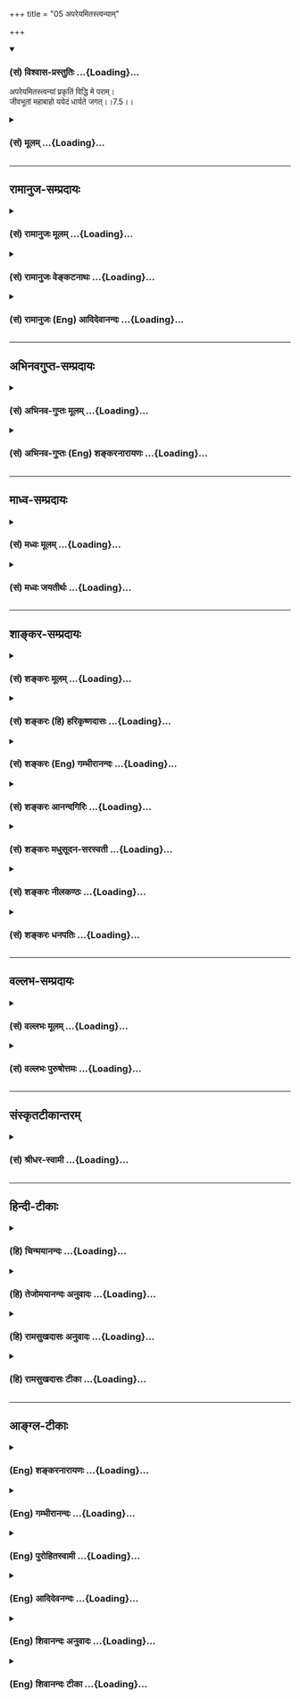 +++
title = "05 अपरेयमितस्त्वन्याम्"

+++
<div class="js_include" newlevelforh1="3" title="(सं) विश्वास-प्रस्तुतिः" unfilled url="/purANam/mahAbhAratam/06-bhIShma-parva/02-bhagavad-gItA-parva/saMskRtam/vishvAsa-prastutiH/07_jnAna-vijnAna-yogaH/05_apareyamitastvany.md">
<details open><summary><h3>(सं) विश्वास-प्रस्तुतिः ...{Loading}...</h3></summary>

अपरेयमितस्त्वन्यां प्रकृतिं विद्धि मे पराम्।  
जीवभूतां महाबाहो ययेदं धार्यते जगत्।।7.5।।
</details>
</div>
<div class="js_include collapsed" newlevelforh1="3" title="(सं) मूलम्" unfilled url="/purANam/mahAbhAratam/06-bhIShma-parva/02-bhagavad-gItA-parva/saMskRtam/mUlam/07_jnAna-vijnAna-yogaH/05_apareyamitastvany.md">
<details><summary><h3>(सं) मूलम् ...{Loading}...</h3></summary>

अपरेयमितस्त्वन्यां प्रकृतिं विद्धि मे पराम्।  
जीवभूतां महाबाहो ययेदं धार्यते जगत्।।7.5।।
</details>
</div>


_________________
## रामानुज-सम्प्रदायः
<div class="js_include collapsed" newlevelforh1="3" title="(सं) रामानुजः मूलम्" unfilled url="/purANam/mahAbhAratam/06-bhIShma-parva/02-bhagavad-gItA-parva/saMskRtam/rAmAnujaH/mUlam/07_jnAna-vijnAna-yogaH/05_apareyamitastvany.md">
<details><summary><h3>(सं) रामानुजः मूलम् ...{Loading}...</h3></summary>

।।7.5।।**इयं** मम **अपरा** प्रकृतिः **इतः तु अन्याम्** इतः अचेतनायाः
चेतनभोग्यभूतायाः प्रकृतेः विसजातीयाकारां **जीवभूतां परं** तस्याः
भोक्तृत्वेन प्रधानभूतां चेतनरूपां मदीयां **प्रकृतिं विद्धि यया इदम्**
अचेतनं कृत्स्नं **जगद् धार्यते।**

</details>
</div>
<div class="js_include collapsed" newlevelforh1="3" title="(सं) रामानुजः वेङ्कटनाथः" unfilled url="/purANam/mahAbhAratam/06-bhIShma-parva/02-bhagavad-gItA-parva/saMskRtam/rAmAnujaH/venkaTanAthaH/07_jnAna-vijnAna-yogaH/05_apareyamitastvany.md">
<details><summary><h3>(सं) रामानुजः वेङ्कटनाथः ...{Loading}...</h3></summary>

  
  
।।7.5।। एवमचिद्विलक्षणत्वं प्रतिपादितम् अतथाभूताज्जीवादपि विलक्षणत्वं
प्रतिपाद्यतेअपरेयम् इति श्लोकेन। अपरा अनुत्कृष्टा अप्रधानभूतेत्यर्थः।
तुशब्दोऽत्यन्तवैलक्षण्यपरः। इतः पराम् इत्येतावतैव स्वरूपभेदे
सुवचेऽप्यन्यशब्दो वैजात्यद़ृढीकरणार्थ इत्यभिप्रायेणअचेतनाया
इत्यादिकमुक्तम्। भोक्ता भोग्यम् श्वे.उ.1।12 इत्यादिश्रुत्यनुसारेण
भोक्तृत्वभोग्यत्वाभ्यां परत्वापरत्वे दर्शिते। इदं जगत् इति
प्रमाणसिद्धनिर्देशासङ्कोचात् कृत्स्नमित्युक्तम्। तत्रइदम् इति
पराक्त्वनिर्देशेन सूचितमचेतनत्वम्। इदं च धारणं जागरादिषु सङ्कल्पत इति
प्रत्यक्षादिसिद्धम् अन्यदाऽपि स्वरूपतो धारणमिति।  
  

</details>
</div>
<div class="js_include collapsed" newlevelforh1="3" title="(सं) रामानुजः (Eng) आदिदेवानन्दः" unfilled url="/purANam/mahAbhAratam/06-bhIShma-parva/02-bhagavad-gItA-parva/saMskRtam/rAmAnujaH/english/AdidevAnandaH/07_jnAna-vijnAna-yogaH/05_apareyamitastvany.md">
<details><summary><h3>(सं) रामानुजः (Eng) आदिदेवानन्दः ...{Loading}...</h3></summary>

7.5 This is My lower Prakrti. But know My higher Prakrti which is
different from this, i.e., whose nature is different from this inanimate
Prakrti constituting the objects of enjoyment to animate beings. It is
'higher', i.e., is more pre-eminent compared to the lower Prakrti which
is constituted only of inanimate substances. This higher Nature of Mine
is the individual self. Know this as My higher Prakrti through which the
whole inanimate universe is sustained.

</details>
</div>


_________________
## अभिनवगुप्त-सम्प्रदायः
<div class="js_include collapsed" newlevelforh1="3" title="(सं) अभिनव-गुप्तः मूलम्" unfilled url="/purANam/mahAbhAratam/06-bhIShma-parva/02-bhagavad-gItA-parva/saMskRtam/abhinava-guptaH/mUlam/07_jnAna-vijnAna-yogaH/05_apareyamitastvany.md">
<details><summary><h3>(सं) अभिनव-गुप्तः मूलम् ...{Loading}...</h3></summary>

।।7.4 7.5।। भूमिरिति। अपरेति। इयमिति प्रत्यक्षेण या संसारावस्थायां।
सर्वजनपरिदृश्यमाना सा चैकैव सती प्रकाराष्टकेन भिद्यते इति
एकप्रकृत्यारब्धत्वादेकमेव विश्वमिति प्रकृतिवादेऽपि अद्वैतं प्रदर्शितम्।
सैव जीवत्वं पुरुषत्वं प्राप्ता परा ममैव नान्यस्य च। सा +++(S omits सा)+++
उभयरूपा वेद्यवेदकात्मकप्रपञ्चोपरचनविचित्रा तत एव
स्वात्मविमलमुकुरतलकलितसकलभावभूमिः स्वस्वभावात्मिका सततमव्यभिचारिणी
प्रकृतिः। इदं जगत् भूम्यादि।

</details>
</div>
<div class="js_include collapsed" newlevelforh1="3" title="(सं) अभिनव-गुप्तः (Eng) शङ्करनारायणः" unfilled url="/purANam/mahAbhAratam/06-bhIShma-parva/02-bhagavad-gItA-parva/saMskRtam/abhinava-guptaH/english/shankaranArAyaNaH/07_jnAna-vijnAna-yogaH/05_apareyamitastvany.md">
<details><summary><h3>(सं) अभिनव-गुप्तः (Eng) शङ्करनारायणः ...{Loading}...</h3></summary>

7.4-5 Bhumih etc. Apard etc. \[The demonstrative\] 'this' denotes what
is being perceived \[as objects\] through sense-organs by all men at the
stage of mundane life. This is only one and at the same time is divided
eigth-fold. Therefore the universe is one and unitary, because it is
made of one single material cause. By this statement, monism is
demonstrated even while following the Prakrti theory. The selfsame
Prakrti has become the living one i.e., the personal Soul. Hence it is
superior \[to what has become eight-fold\]. It also belongs to Me alone
and not to anybody else. This Prakrti is \[thus\] two-fold and varied in
the form of the universe consisting of the knowables and the knower.
That is why this Prakrti (the basic material nature), being the
substratum of all beings reflected on the surface of the clean mirror,
viz., the Self , is nothing but Self's own nature and \[hence\] never
leaves Him. This world : the Earth etc. \[mentioned in the 4th verse\].

</details>
</div>


_________________
## माध्व-सम्प्रदायः
<div class="js_include collapsed" newlevelforh1="3" title="(सं) मध्वः मूलम्" unfilled url="/purANam/mahAbhAratam/06-bhIShma-parva/02-bhagavad-gItA-parva/saMskRtam/madhvaH/mUlam/07_jnAna-vijnAna-yogaH/05_apareyamitastvany.md">
<details><summary><h3>(सं) मध्वः मूलम् ...{Loading}...</h3></summary>

।।7.5।। अपराऽनुत्तमा। वक्ष्यमाणामपेक्ष्य जीवभूता श्रीः जीवानां
प्राणधारिणी चिद्रूपभूता सर्वदा सती एतन्महइदं महद्भूतम् बृ.उ.2।4।12 इति
श्रुतेः। जगाद चप्रकृती द्वे तु देवस्य जडा चैवाजडा तथा। अव्यक्ताख्या जडा
सा च सृष्ट्या भिन्नाष्टधा पुनः। महान्बुद्धिर्मनश्चैव पञ्चभूतानि चेति ह।
अवरा सा जडा श्रीश्च परेयं धार्यते तथा। चिद्रूपा सा त्वनन्ता च अनादिनिधना
परा। यत्समं तु प्रियं किञ्चिन्नास्ति विष्णोर्महात्मनः। नारायणस्य महिषी
माता सा ब्रह्मणोऽपि हि। ताभ्यामिदं जगत्सर्वं हरिः सुज्ञति भूतराड्। इति
नारदीये।

</details>
</div>
<div class="js_include collapsed" newlevelforh1="3" title="(सं) मध्वः जयतीर्थः" unfilled url="/purANam/mahAbhAratam/06-bhIShma-parva/02-bhagavad-gItA-parva/saMskRtam/madhvaH/jayatIrthaH/07_jnAna-vijnAna-yogaH/05_apareyamitastvany.md">
<details><summary><h3>(सं) मध्वः जयतीर्थः ...{Loading}...</h3></summary>

।।7.5।। अपरशब्दस्यानेकार्थत्वात् विवक्षितमर्थमाह **अपरे**ति।
अनुत्तमत्वस्य सापेक्षत्वात् किमपेक्षयेत्यत आह **वक्ष्यमाणामि**ति।
सन्निधानादिति भावः। जीवलक्षणां जीवत्वं प्राप्तमिति व्याख्याननिरासार्थमाह
**जीवभूते**ति। कथं सा जीवभूता इत्यत आह **जीवानामि**ति।
प्राणधारिणीत्येवोक्ते स्वप्राणधारिणीतिप्रतीतिः स्यात् तन्निरासार्थमुक्तं
**जीवानामि**ति। सर्वजीवदेहेषु स्थित्वा तदीयान्प्राणांस्तत्र
धारयतीत्यर्थः। स्वप्राणधारिणी कुतो न स्यात् इत्यत आह **चिद्रूपे**ति।
ज्ञानात्मकविग्रहवती। यद्वाजीव प्राणधारणे इत्यतो जीवशब्दस्य
यौगिकार्थमुक्त्वा गौणीं वृत्तिमाश्रित्यार्थान्तरमनेनोक्तम्। भूतशब्दस्य
सर्वदासत्त्ववाचित्वे प्रयोगं दर्शयति **एतदि**ति। प्रकृतिमपेक्ष्य श्रियः
परत्वोपपादनार्थमेतत्भूमिः इत्यादेरभिमतमर्थं पुराणवाक्येन स्थापयति
**जगाद** **चे**ति। देवस्यैव। सृज्यत इति सृष्टिः कार्यं
कार्यरूपेणेत्यर्थः। अनेन भूम्यादिशब्दैः पञ्चतन्मात्राण्येवोच्यन्ते न
स्थूलानि भूतानि। मन इति तत्कारणमहङ्कारः बुद्धिरिति महत्तत्त्वम् अहङ्कार
इत्यविद्यासंयुक्तमव्यक्तंभिन्ना प्रकृतिरष्टधा इति वचनादिति व्याख्यानं
निरस्तम्। कार्यरूपेणाष्टधा भिन्नेति व्याख्यानसम्भवेन
प्रसिद्धार्थपरित्यागायोगान्महत्यहङ्कारस्यान्तर्भाव इत्येवेति सम्बन्धः।
जडेत्यवरत्वोपपादनम्। श्रीः परा इत्यस्योपपादनमियं धार्यते तयेत्यादि।
अनन्ता देशतः गुणतश्च। परा मुख्या। अनादिनिधना नत्वव्यक्तवद्विक्रियावती।

</details>
</div>


_________________
## शाङ्कर-सम्प्रदायः
<div class="js_include collapsed" newlevelforh1="3" title="(सं) शङ्करः मूलम्" unfilled url="/purANam/mahAbhAratam/06-bhIShma-parva/02-bhagavad-gItA-parva/saMskRtam/shankaraH/mUlam/07_jnAna-vijnAna-yogaH/05_apareyamitastvany.md">
<details><summary><h3>(सं) शङ्करः मूलम् ...{Loading}...</h3></summary>

।।7.5।। **अपरा** न परा निकृष्टा अशुद्धा अनर्थकरी संसारबन्धनात्मिका
**इयम्। इतः** अस्याः यथोक्तायाः **तु अन्यां** विशुद्धां **प्रकृतिं** मम
आत्मभूतां **विद्धि** **मे परां** प्रकृष्टां **जीवभूतां**
क्षेत्रज्ञलक्षणां प्राणधारणनिमित्तभूतां हे **महाबाहो यया** प्रकृत्या
**इदं धार्यते जगत्** अन्तः प्रविष्टया।।

</details>
</div>
<div class="js_include collapsed" newlevelforh1="3" title="(सं) शङ्करः (हि) हरिकृष्णदासः" unfilled url="/purANam/mahAbhAratam/06-bhIShma-parva/02-bhagavad-gItA-parva/saMskRtam/shankaraH/hindI/harikRShNadAsaH/07_jnAna-vijnAna-yogaH/05_apareyamitastvany.md">
<details><summary><h3>(सं) शङ्करः (हि) हरिकृष्णदासः ...{Loading}...</h3></summary>

।।7.5।। यह ( उपर्युक्त ) मेरी अपरा प्रकृति है अर्थात् परा नहीं किंतु
निकृष्ट है अशुद्ध है और अनर्थ करनेवाली है एवं संसारबन्धनरूपा है। और हे
महाबाहो इस उपर्युक्त प्रकृतिमें दूसरी जीवरूपा अर्थात् प्राणधारणकी
निमित्त बनी हुई जो क्षेत्रज्ञरूपा प्रकृति है अन्तरमें प्रवृष्ट हुई जिस
प्रकृतिद्वारा यह समस्त जगत् धारण किया जाता है उसको तू मेरी परा प्रकृति
जान अर्थात् उसे मेरी आत्मरूपा उत्तम और शुद्ध प्रकृति जान।

</details>
</div>
<div class="js_include collapsed" newlevelforh1="3" title="(सं) शङ्करः (Eng) गम्भीरानन्दः" unfilled url="/purANam/mahAbhAratam/06-bhIShma-parva/02-bhagavad-gItA-parva/saMskRtam/shankaraH/english/gambhIrAnandaH/07_jnAna-vijnAna-yogaH/05_apareyamitastvany.md">
<details><summary><h3>(सं) शङ्करः (Eng) गम्भीरानन्दः ...{Loading}...</h3></summary>

7.5 O mighty-armed one, iyam, this; is apara, the inferior (Prakrti)-not
the higher, (but)-the impure, the source of evil and having the nature
of worldly bondage. Viddhi, know; anyam, the other, pure; prakrtim,
Prakrti; me, of Mine, which is essentially Myself; which, tu, however;is
param, higher, more exalted; itah, than this (Prakrti) already spoken
of; Jiva-bhutam, which has taken the form of the individual souls, which
is characterized as 'the Knower of the body (field)', and which is the
cause of sustenance of life; and yaya, by which Prakriti; idam, this;
jagat, world; dharyate, is upheld, by permeating it.

</details>
</div>
<div class="js_include collapsed" newlevelforh1="3" title="(सं) शङ्करः आनन्दगिरिः" unfilled url="/purANam/mahAbhAratam/06-bhIShma-parva/02-bhagavad-gItA-parva/saMskRtam/shankaraH/AnandagiriH/07_jnAna-vijnAna-yogaH/05_apareyamitastvany.md">
<details><summary><h3>(सं) शङ्करः आनन्दगिरिः ...{Loading}...</h3></summary>

।।7.5।। अचेतनवर्गमेकीकर्तुं प्रकृतेरष्टधा परिणाममभिधाय
विकारावच्छिन्नकार्यकल्पं चेतनवर्गमेकीकर्तुं पुरुषस्य
चैतन्यस्याविद्याशक्त्यवच्छिन्नस्यापि प्रकृतित्वमुक्तां प्रकृतिमनूद्य
दर्शयति **अपरेति।** निकृष्टत्वं स्पष्टयति **अनर्थकरीति।** अनर्थकरत्वमेव
स्फोरयति **संसारेति।** कथंचिदप्यनन्यत्वव्यावृत्त्यर्थस्तुशब्दः।
अन्यामत्यन्तविलक्षणामिति यावत्। अन्यत्वमेव स्पष्टयति **विशुद्धामिति।**
प्रकृतिशब्दस्यान्यप्रयुक्तस्यार्थान्तरमाह **ममेति।** प्रकृष्टत्वमेव
भोक्तृत्वेन स्पष्टयति **जीवभूतामिति।** प्रकृत्यन्तरादस्याः
प्रकृतेरवान्तरविशेषमाह **ययेति।** नहि जीवरहितं जगद्धारयितुं
शक्यमित्याशयेनाह **अन्तरिति।**

</details>
</div>
<div class="js_include collapsed" newlevelforh1="3" title="(सं) शङ्करः मधुसूदन-सरस्वती" unfilled url="/purANam/mahAbhAratam/06-bhIShma-parva/02-bhagavad-gItA-parva/saMskRtam/shankaraH/madhusUdana-sarasvatI/07_jnAna-vijnAna-yogaH/05_apareyamitastvany.md">
<details><summary><h3>(सं) शङ्करः मधुसूदन-सरस्वती ...{Loading}...</h3></summary>

।।7.5।। एवं क्षेत्रलक्षणायाः प्रकृतेरपरत्वं वदन्क्षेत्रज्ञलक्षणां परां
प्रकृतिमाह या प्रागष्टधोक्ता प्रकृतिः सर्वाचेतनवर्गरूपा सेयमपरा निकृष्टा
जडत्वात्परार्थत्वात्संसारबन्धरूपत्वाच्च। इतस्त्वचेतनवर्गरूपायाः
क्षेत्रलक्षणायाः प्रकृतेरन्यां विलक्षणां
तुशब्दाद्यथाकथंचिदप्यभेदायोग्यां जीवभूतां चेतनात्मिकां क्षेत्रलक्षणां मे
ममात्मभूतां विशुद्धां परां प्रकृष्टां प्रकृतिं। हे महाबाहो यया
क्षेत्रज्ञलक्षणया जीवभूतयाऽन्तरनुप्रविष्टया प्रकृत्येदं जगदचेतनजातं
भाव्यते स्वतो विशीर्य उत्तभ्यतेअनेन जीवेनात्मनानुप्रविश्य नामरूपे
व्याकरवाणि इति श्रुतेः। नहि जीवरहितं धारयितुं शक्यमित्यभिप्रायः।

</details>
</div>
<div class="js_include collapsed" newlevelforh1="3" title="(सं) शङ्करः नीलकण्ठः" unfilled url="/purANam/mahAbhAratam/06-bhIShma-parva/02-bhagavad-gItA-parva/saMskRtam/shankaraH/nIlakaNThaH/07_jnAna-vijnAna-yogaH/05_apareyamitastvany.md">
<details><summary><h3>(सं) शङ्करः नीलकण्ठः ...{Loading}...</h3></summary>

।।7.5।। एवं क्षेत्रात्मिकां प्रकृतिमुक्त्वा क्षेत्रज्ञात्मिकां तामाह
**अपरेयमिति।** इयं प्रागुक्ता सा अपरा अश्रेष्ठा जडत्वात्। इतस्तु
विलक्षणामन्यां परां चेतनत्वेन मदनन्यत्वादुत्कृष्टां मे मत्संबन्धिनीं
प्रकृतिं जीवभूतां प्राणधारणनिमित्तभूतां क्षेत्रज्ञाख्यां विद्धि जानीहि।
हे महाबाहो यया प्रकृत्या अन्तःप्रविष्टया इदं जगत्स्थावरजंगमशरीरात्मकं
धार्यते।

</details>
</div>
<div class="js_include collapsed" newlevelforh1="3" title="(सं) शङ्करः धनपतिः" unfilled url="/purANam/mahAbhAratam/06-bhIShma-parva/02-bhagavad-gItA-parva/saMskRtam/shankaraH/dhanapatiH/07_jnAna-vijnAna-yogaH/05_apareyamitastvany.md">
<details><summary><h3>(सं) शङ्करः धनपतिः ...{Loading}...</h3></summary>

।।7.5।। अचेतनवर्गस्य स्वस्मिन्कल्पितत्वं वक्तुं प्रकृतेरष्टधा
परिणाममभिधाय विकारावच्छिन्नस्य कार्यकल्पस्य तथात्वं वक्तुं
चैतन्यस्याविद्यावच्छिन्नस्य प्रकृतित्वमुक्तां प्रकृतिमनूद्य दर्शयति
अपरेति। अपरा निकृष्टाऽशुद्धत्वात् अनर्थकत्वात् संसारस्वरुपत्वात्
बन्धनात्मकत्वात् इयमष्टप्रकारा इतोऽस्या अन्याम्।
कथमप्यनन्यत्वव्यावृत्त्यर्थस्तुशब्दः। विशुद्धत्वात् प्रकृतिं
परामुत्कृष्टां जीवभूतां क्षेत्रलक्षणां प्राणधारणनिमित्तभूतां ममात्मभूतां
विद्धि जानिहि। नहि जीवरहितं जगद्धारयितुं शक्यमित्याशयेन
प्रकृत्यन्तरादस्याः प्रकृतेरवान्तविशेषमाह। यया जगदन्तप्रविष्टयाअनेन
जीवेनात्मनाऽनुप्रविश्य नामरुपे व्याकरवाणि इति श्रुतेर्धार्यते स्वतो
विशीर्यज्जगदचेतनवर्गो विष्टभ्यते यथा महाबाहुना त्वया स्वतो विनश्यत्
राज्यं क्षेत्रधर्मं च धारयितुं शक्यते तथेति भूतानां यथा मृन्मयो घटो
भृत्प्रकृतिक इति कार्यलिङ्गकमनुमानं प्रमाणयन् तद्द्वारा स्वस्य
तत्पदार्थस्याभिन्ननिमित्तोपादानकारणत्वं द्रर्शयति एतदिति। एते परापरे
क्षेत्रक्षेत्रज्ञलक्षणे प्रकृती योनी कारणभूते येषां सर्वेषां भूतानां
कारणभूते तस्मात्स्वप्रकृतिद्वयद्वाराहं सर्वज्ञ ईश्वरो वेदान्तप्रतिपाद्यः
कृत्स्त्रस्य समग्रस्य जगतः प्रभवः उत्पत्तिः प्रलयो विनाशः।
उत्पत्तिविनाशकारणमित्यर्थः। तथाच भगवतो व्यासस्य सूत्राणिजन्माद्यस्य
यतःप्रकृतिश्च प्रतिज्ञादृष्टान्तानुरोधात्अभिध्योपदेशाच्च
साक्षाच्चोभयाम्रानात्आत्मकृतेः परिणामात्योनिश्च हि गीयते इति पूर्वाधिकरण
ब्रह्म जिज्ञास्यमित्युक्तं किलक्षणं पुनस्तद्ब्रह्येत्यत आह
भगवान्सूत्रकारः। जन्मोत्पत्तिरादिर्यस्य तदिदं जन्मास्थितिभङ्गं जन्मादि
अस्य प्रत्यक्षादिसंनिधापितस्य वित्रित्रस्य जगतो यतो जन्मादि
यस्मात्सर्वज्ञात्सर्वशक्तेः कारणद्भवति तद्ब्रह्म। तथाच श्रुतिःयतो वा
इमानि भूतानि जायन्ते। येन जातानि जीवन्ति। यत्प्रयन्तित्यभिसंविशन्ति।
तद्ब्रह्म तद्विजिज्ञासस्व इति। तथाच जगज्जन्मादिकारणत्वं ब्रह्मणो
लक्षणमुक्तम्। तच्च घटादीनां मृदातिवत्प्रकृतित्वे कुलालादिवन्निमित्वे
समानमित्यतो भवति विमर्शः किमात्मकं पुनर्ब्रह्मणः कारणत्वं स्यादिति। तत्र
निमित्तकारणत्वमेव केवलं स्यादिति प्रतिभाति। कस्मात्
ईक्षापूर्वककर्तृत्वश्रवणात्स ईक्षांचक्रेस प्राणमसृजत् इत्यादिश्रुतिभ्यः।
ईक्षापूर्वकं च कर्तृत्वं निमित्तकारणेष्वेव समानमित्यतो भवति विमर्शः
किमात्मकं पुनर्ब्रह्मणः कारणत्वं स्यादिति। तत्र निमित्तकारणत्वमेव केवलं
स्यादिति प्रतिभाति। कस्मात् ईक्षापूर्वककर्तृत्वश्रवणात्स ईक्षांचक्रेस
प्राणमसृजत् इत्यादि श्रुतिभ्यः। ईक्षापूर्वकं च कर्तृत्वं
निमित्तकारणेष्वेव कुलालादिषु दृष्टम्। अनेककारकपूर्विका च
क्रियाफलसिद्धिर्लोके दृष्टा। सच न्याय आदिकर्तर्यापि युक्तः संक्रामयितुं
ईश्वरत्वप्रसिद्धेश्च। ईश्वराणां हि राजवैवस्तवतादीनां निमित्तकारणत्वमेव
केवलं प्रतीयते तद्वत्परमेश्वरस्यापि निमित्तकारणत्वमेव प्रतिपत्तुं
युक्तम्। कार्य चेदं जगत्सावयममचेतनमशुद्धं च दृश्यते तस्य कारणेनापि
तत्सदृशेनैव भाव्यम्। कार्यकारणयोर्मृद्धटादिरुपयोः सादृशयदर्शनात्। ब्रह्म
चनिष्करं निष्क्रियं शान्तं निरवद्यं निरञ्जनम् इत्यादिश्रुतिभ्यो
नैवंविधमवगभ्यते पारिशेष्यात्ततोऽन्यदुपादानकारणमशुद्य्धादिगुणकं
स्मृतिप्रसिद्धमभ्युपेयम्। ब्रह्मकारणत्वश्रुतेर्निमित्तमात्रे
पर्यवसानादित्येवंप्राप्ते आह। प्रकृतिश्चोपादानकारणं ब्रह्माभ्युपेयं
निमित्तकारणं च। न केवलं निमित्तकारणमेव तत्र हेतुमाह
प्रतिज्ञादृष्टान्तानुपरोधात्। एवं प्रतिज्ञादृष्टान्तौ श्रौतौ
नोपरुध्येते। प्रतिज्ञा तावत्उततमादेशमप्राक्षो येनाश्रुतं श्रुतं भवत्यमतं
मतमविज्ञातं विज्ञातम् इत्येकविज्ञानेन सर्वविज्ञानं प्रतिज्ञातम्।
तत्रोपादानकारणे विज्ञाते सर्वं विज्ञातं भवति।
कार्यस्योपादातकारणाव्यतिरेकात्। तक्षादिनिमित्तकारणात्प्रासादादेः
कार्यस्य लोकेऽव्यतिरेकानुपलब्धेर्नास्ति निमित्तकारणाव्यतिरेकः। कार्यस्य
दृष्टान्तोऽपियता सौम्यैकेन मृत्पिण्डेन सर्वं मृन्मयं विज्ञातं
स्याद्वाचारम्भणं विकारो नामधेयं मृतिकेत्येव सत्त्यम् इत्युपादानकारणगोचर
एव आम्रायते। एवं यथासंभवं प्रतिवेदान्तं प्रतिज्ञादृष्टान्तौ
प्रकृतित्वप्रसाधनौ प्रत्येतव्यौयतो वा इमानि भूतानि जायन्ते इत्यत्र यत
इतीयमपि पञ्चमी प्रकृतिलक्षणे एवापादाने द्रष्टव्या। जनिकर्तुः प्रकृतिः इति
विशेषस्मरणात्। निमित्तत्वं तु अधिष्ठात्रन्तराभावादधिगन्तव्यम्।
प्रागुत्पत्तेरेकमेवाद्वितीयमित्यवधारणात्।
अधिष्ठात्रन्तराभावादधिन्तव्यम्।
प्रागुत्पत्तेरेकमेवाद्वितीयमित्यवधारणात्। अधिष्टात्रन्तरत्वे एकविज्ञानेन
सर्वविज्ञानस्यासंभवेन प्रतिज्ञादृष्टान्तोपरोधस्यात्रापि प्रसङ्गाच्च
तस्याधिष्ठात्रन्तराभावाद्ब्रह्मणः कर्तुत्वं
उपादानान्तराभावात्प्रकृतित्वम्। ब्रह्मणः कर्तृत्वप्रकृतित्वे
हेत्वन्तरमाह अभिध्येति। सोऽकामयत बहु स्यां प्रजायेतेतितदैक्षत बहुस्यां
प्रजायेयेति चाभिध्यापूर्विकायाः स्वातन्त्रयप्रवत्तेः कर्तेति गम्यते। बहु
स्यामिति प्रत्यगात्मविषयत्वात्। बहुभवनाभिध्यानस्य प्रकृतिरिति ब्रह्मणः
प्रकृतित्वे हेत्वन्तरमाह साक्षादिति। सर्वाणि ह वा इमानि भूतानि आकाशदेव
समुत्पद्यन्ते आकाशे प्रत्यस्तं यान्ति इति श्रुत्या साक्षाद्ब्रह्मैव
कारणमुपादायोभयोः प्रभवप्रलययोराम्रानात्। यद्धि यस्मादुत्पद्यते यस्मिंश्च
प्रलीयते तत्तस्योपादानं प्रसिद्धम्। यथा घटरुचकादेः मृत्सुवर्णादि। तत्रैव
हेत्वन्तरमाह आत्मकृतेरिति। तदात्मानं स्वयमकुरुत इत्यामनः आत्मानमिति
कर्मत्वस्य स्वयमकुरुतेति कर्तृत्वस्य च दर्शनात्। ननु पूर्वसिद्धस्य सतः
कर्तृत्वेन व्यवस्थितस्य क्रियमाणत्वं कथमिति चेतत्राह परिणामादिति।
घटादिरुपेण मृदातिवत्पूर्वसिद्धिस्यापि सत आत्मनो विशेषेणात्मना
परिणआमात्स्वमिति विशेषणाच्च निमित्तान्तरानपेक्षत्वं च प्रतीयते
परिणामादिति पृथक्सूत्रं वा। इतश्च ब्रह्म प्रकृतिःसच्च
त्यच्चाभवन्निरुक्तं चानिरुक्तं च इत्यादिना ब्रह्मणएव विकारात्मना
परिणामाभ्रानात्। तत्र हेत्वन्तरमाह योनिरिति। कर्तारमीशं पुरुषं
ब्रह्मयोनिम् इतियद्भूतयोनिं परिपश्यन्ति धीराः इति च वेदान्तरेषु हि
यस्माद्योनिश्च ब्रह्म गीयते योनिशब्दश्च प्रकृतिवचनो लोके समधिगतःपृथिवी
योनिरोषधिनस्पतीनाम् इति। यत्पुरुक्तं ईक्षापूर्वकं कर्तृत्वं
निमित्तकारणेष्वेव कुलालादिषु लोके दृष्टं नोपादानेषु इत्यादि
तत्प्रत्युत्यते। न लोकवदिह भवितव्यम्। नह्ययमनुमान गम्योऽर्थः शब्दगम्यता
चास्यार्थस्यातो यथाशब्दमिह भवितव्यं शब्देश्चेक्षितुरीश्वरस्य प्रकृतित्वं
प्रतिपादयतीत्यवोचाम। तथायेन्शचरकारणत्ववादिश्रुत्यनुसारिणीनांअहं
कृत्स्त्रस्य जगतः प्रभवः प्रलयसतथायत्तत्सुक्षममविज्ञेयंस ह्यन्तरात्मा
भूतानां क्षेत्रज्ञश्चेति कथ्यते। तस्मादव्यक्तमुत्पन्नं त्रिगुणं
द्विजसत्तम्। अव्यक्तं पुरुषे ब्रह्मन्निर्गुणे संप्रलीयते।। अतश्च
संक्षेपमिदं श्रृणुध्वं नारायणः सर्वमिदं पुराणः। स सर्गकाले च करोति सर्वं
सैहारकाले च तदत्ति भूयः।। तस्मात्काद्याः प्रवन्ति सर्वे स मूलं शाश्वतिकः
स नित्यः इत्याद्यनेकासामीश्वरस्याभिन्ननिमित्तोपादानकारणतायाः
प्रतिपादकानां स्मृतीनामेवार्थ उपादेयो नत्वचेतनं प्रधानं स्वतन्त्रं जगतः
कारणम्। अण्वादयो जगत उपादानकारणमीश्वरस्तु निमित्तकारणमिति प्रतिपादकानां
साङ्ख्यादिस्मृतीनां गीतादिस्मृतीनां वेदानुरोधिनीनामुपादेयत्वावश्यकत्वेन
तद्विरोधिनीनामेव हेयत्वौचित्यात्। ननु जगत उपादानं ब्रह्म नोपपद्यते
चेतनाादनन्दघनाच्छुद्धाद्ब्रह्मणोऽचोतनस्य सुखदुःखमोहात्मक्सय
प्रीतिपरितापविषादादिहेतोः
स्वर्गनरकाद्युच्चावचरुपस्याशुद्धस्यात्यन्तविलक्षणत्वाद्विलक्षणानां
चोपादानोपादेयभावो लोके नैव दृश्यते। नहि घटादिकार्यं सुवर्णोपादानकं भवति
न वा मुकुटादिकार्यं मृदुपादानकं तस्माज्जगत्सदृशमचेतनं प्रधानादिकमेव
जगदुपादानमप्युपेयम्। तदैक्षत बहु स्याम् इत्यादिचेतनकारणवादास्तु
युक्तिविरोधादचेतनप्रधानपरतया उपचारदीश्वरस्य निमित्त्वमात्रपरतया वा नेया
अचेतनेतपि चेतनवदुपचारदर्शनात्। यथामृदब्रवीदापोऽब्रुवन् इतितत्तेज ऐक्षत
ता आपः ऐक्षन्त ते हेमे प्राणा अहंश्रेयसे विवदमाना ब्रह्म जग्मुः इतिते ह
वाचमूचुस्त्वन्न उद्गाय इत्यादिषु श्रुतिषु लोकेऽपि प्रत्यासन्नपतनतां
कूलस्यालक्ष्य कूलं पिपतिषतीत्यचेतनेपि चेतनवदुपचारो दृष्ट इति चेदुच्यते।
किं यत्किंचिद्वैलक्षण्याज्जगदीश्वरोपादानकं नोपपद्यते उत बहुवैलक्षण्यात्।
नाद्यः। चैतनायतनाच्छरीरात्तदनायतनाद्रोमयाच्चतद्विधस्य केशादेः वृश्चिक्य
चोत्पत्तिदर्शनात्। न द्वितीयः। उदाहृतप्रकृतिविकारयो रुपादिभेदेन
बहुवैलक्षण्यस्योपलभ्यमानत्वात्। किंच ययोः प्रकृतिविकारभावस्तयोः सादृश्यं
किमात्यन्तिकं उत यत्कंचिदाद्ये प्रकृतिविकारभाव एव प्रलीयते। द्वितीयेतु
शरीरादीनां पार्थिकत्वादिस्वभावस्य केशादिष्वनुवृत्तिरिव ब्रह्मणोऽपि
सत्तालक्षणस्य स्वभावस्याकाशादावनुवृप्रलीयते। द्वितीयतु शरीरादीनां
पार्थिवत्वादिस्वभावस्य केशादिष्वनुवृत्तिरिव ब्रह्मणोऽपि सत्तालक्षणस्य
स्वभावस्याकाशादावनुवृत्तिर्दृश्यत इति नानुपपत्तिः। किं
चेश्वरकारणत्वनिषेधकं वैलक्षण्यं किमशेषस्येश्वरस्वभावस्याननुवर्तनं उत
यस्य कस्यचित् उत चैतन्यस्य आद्यपक्षद्वये उक्तमेव हेतुद्वयमनुसंधेयम्। न
तृतीयः। समस्तस्य वस्तुजातस्येश्वरप्रकृतिकत्वादिनंप्रति
यच्चैतन्येनानन्वितं नामीश्वर प्रकृतिकं दृष्टमिति वक्तुमशक्यत्वेन
दृष्टान्ताभावात्। ननु यदि चेतनं शुद्धं शब्दादिहीनं ब्रह्म
तद्विपरीतस्याचेतनस्याशुस्थूलत्वसावयवत्वपरिच्छिन्नत्वादिधर्मकस्य
शब्दादिमतश्च कार्यस्य कारणमिष्टते तर्हि प्रागुत्पत्तेः
कार्यासत्त्वप्रसङ्गस्य सत्कायवादिनस्तवानिष्टस्यापत्तिः। किंच प्रलये
ईश्वरेणाविभागमापद्यमानं कार्यं स्वीयेन धर्मेण कारणमिति दूषयेदिति
ब्रह्मणोऽप्यशुद्य्धादिमत्त्वप्रसङ्गः। अपिचास्मिन्नीश्वरकारणवादेऽपरमप्यसमंजसम्।
सर्वस्य विभागस्याविभागगतस्य पुनरुद्भवे
नियमकारणाभावाद्भोक्तृभोग्यादिविभागेनोत्पत्तिर्न प्राप्तोतीति। किंच
सर्वेषां भोक्तॄणां ब्रह्मणैक्यप्राप्तानां कर्मादिनिमित्तप्रलयेऽपि
पुनरुत्पत्तिस्वीकारे मुक्तानामपि पुनरुत्पत्तिप्रसङ्गः। यदीदं जगत्प्रलये
विभक्तमेव तिष्ठतीतिचेत्प्रलयस्यैवासंभवापत्तिरिति चेदुच्यते। यथेदानीं
कार्यं कारणात्मना सत्तथा प्रागुत्पत्तेरपीति गम्यते। यत्तूक्तं प्रलय
ईश्वरेणाविभागमापन्नमित्यादि तन्न। न दूषयतीत्यत्र दृष्टान्तस्य
सत्त्वात्तद्यथा घटादयो मृदादिप्रकृतिका विकारा
विभागावस्थायामु़च्चावचमध्यमप्रमेदाः सन्तः पुनः कारणाविभागमापन्ना न कारणं
स्वधर्मेण दूषयन्ति कारणे कार्यस्य स्वधर्मेण स्थित्यभ्युपगमप्रसङ्गाच्च।
किंच कार्यस्य कारणानन्यत्वं न प्रलये एवापितु त्रिष्वपि कालेषुआत्मैवेदं
सर्वब्रह्मैवेदं सर्वं पुरस्तात्सर्वं खल्विदं ब्रह्म
इत्येवमादिश्रुतिष्वविशेषेण कार्यस्य कारणानन्यत्वश्रवणात्। कार्यस्य
कारणानन्यत्वेऽपि यथा स्वयं प्रसारितया मायया मायावी त्रिष्वपि कालेषु न
संस्पृश्यते तस्या अवस्तुत्वात् तथा परमात्मापि संसारमायया न संस्पृश्यत
इति कल्पितस्य गुणेन दोषेण वाधिष्टानस्यान्यथात्वायोगात्। यदपि सर्वस्य
विभागस्येत्यादि तदपि न। यथा सुषुप्तिसमाध्यादावपि
स्वाभाविक्यामविभागप्राप्तौ सत्यां मिथ्याज्ञानपोदितत्वात्। यदपि सर्वस्य
पूर्ववद्विभागो भवत्येवमिहापि भविष्यतीत्यदोषात्। एतेन मुक्तानां
पुनरुत्पत्तिप्रसङ्गः प्रत्युक्तः सम्यग्ज्ञानेन
मिथ्याज्ञानस्यापोदितत्वात्। किंच शब्दादिहीनात्प्रधानादेः शब्दादिमतो जगतो
वैलक्षण्यान्न जगत्प्रधादिप्रकृतिकमिति विलक्षणत्वान्नेदं जगत्
ब्रह्मप्रकृतिकमित्याद्युक्तदोषाणां प्रधानादिकारणवादेऽपि
तुल्यत्वादस्मिन्पक्षे न शङ्कितव्याः। तस्मादीश्वरकारणवाद एव यक्तियुक्तः
श्रुतिस्मृतीकमित्याद्युक्तदोषाणां प्रधानादिकारणवादेऽपि
तुल्यत्वादस्मिन्पक्षे न शङ्कितव्याः। तस्मादीश्वरकारणवाद एव युक्तयुक्तः
श्रुतिस्मृतीहासपुराणतात्पर्यसिद्धः सर्वैर्मुमुक्षुभिरभ्युपेयः। एतेन
चेतनकर्तृकमपीक्षणं प्रधानादावौपचारिकंमृदब्रवीत् इत्यादिवदिति
प्रत्युक्तम्। मुख्यसंभवे औपचारिकाश्रयणानौचित्यात्। सेयं तैवतैक्षत
हन्ताहमिमास्तिस्त्रो देवता अनेन जीवेनात्मनानुप्रविश्य नामरुपे व्याकरवाणि
इति ईक्षितुर्जीवात्मभावेन प्रवेशश्रवणाच्च। मृतब्रवीदित्येवंजातीयकया
श्रुत्यापि मृदाद्यभिमानिन्यो वागाद्यभिमानिन्यश्च चेतना देवता
वदनसंवदनादिषु चेतनोचितव्यवहारेषु व्यपदिश्यन्ते। कूलं पिपतिषतीत्यत्रापि
कूलस्य पतनेच्छाचेतनरुपाधिष्ठानापेक्षाप्रकृतित्वं चेश्वरस्यप्रकृतिश्च
प्रतिज्ञादृष्टान्तानुपरोधात् इति सूत्रे साधितमेवेति स्पष्टं चेदमाकरे।

</details>
</div>


_________________
## वल्लभ-सम्प्रदायः
<div class="js_include collapsed" newlevelforh1="3" title="(सं) वल्लभः मूलम्" unfilled url="/purANam/mahAbhAratam/06-bhIShma-parva/02-bhagavad-gItA-parva/saMskRtam/vallabhaH/mUlam/07_jnAna-vijnAna-yogaH/05_apareyamitastvany.md">
<details><summary><h3>(सं) वल्लभः मूलम् ...{Loading}...</h3></summary>

।।7.5।। अपरेति इतस्त्वन्यामजडां चित्स्वरूपां परां भोक्तृत्वेन प्रधानभूतां
पुरुषत्वेन निर्दिष्टामत्र जीवभूतां मे प्रकृतिं चिदंशभूतां विद्धि। अत्र
जीवः पूर्वमविद्यया क्रियत इत्ययुक्तम्। तथा सति जीवीभूतामिति
स्यात्पुत्रीभूतइतिवत्। जीवत्वं च नाविद्याकृतं किन्तु भगवता सहजेच्छया
कृतं विभागस्याविद्याकृतत्वे मानाभावात्। सच्चिदानन्दरूपो हि
भगवान्पुरुषोत्तमः। एककोटिनिविष्टश्चिद्रूपश्चाक्षरतः परः।। तस्य माया
द्विविधेति पूर्वं निरूपितम्। तत्र चिद्रूपस्य या माया सा व्यामोहिका
स्वपुरुषं व्यामोहियत्वा जीवतामापादयति। जीवतीति जीवः
केवलप्राणधारणप्रयत्नवान् तृतीयस्कन्धे अ.30 मायया जीवतापन्नतया
तथानिरूपणात्। स हि मायया व्यामोहितः व्याकुलः सन् सदानन्दकृतसृष्टौ यः
सूत्रात्मक आसन्यो दशविधप्राणरूपस्तमवलम्ब्य तिष्ठति तदा जीव
इत्युच्यते। जीव प्राणधारणे इति धातोः कर्त्तरि अन्प्रत्ययः। बोधरूपोऽप्ययं
आनन्दरूपस्य पृथग्भूतत्वादानन्दार्थं तया व्यामोहितस्तत्सम्बन्धादानन्दो
भविष्यतीति बुद्ध्या तया सम्पद्यते। अयं च विभागः बहु स्यां प्रजायेय
छां.उ.6।2।3 इतीच्छया। इच्छाऽपि तस्य सर्वभवनसमर्था
स्वरूपमेवधर्मरूपेणाभवत् इच्छारूपेणापि भवति। तत्र सदंशस्य क्रियारूपा
शक्तिः चिदंशस्य व्यामोहिका माया आनन्दरूपस्य जगत्कारणभूता एतत्ति्रतयरूपा
शक्तिः सच्चिदानन्दरूपस्य भावः नत्वतलादिवाच्यः तथा भगवतो भावस्वरूपादेव
निर्मितत्वात्। न च सर्वदा भवतीति शङ्कनीयम् आपादकहेतुभूतकालस्य अभावात्।
जाते पुनः काले तस्यैव नियामकत्वात्। न सर्वदा भविष्यति पूर्वमेव
जातत्वात्। तत्सङ्गे इच्छादीनामपि
जातत्वादिच्छादयस्तदंशभूतांस्तान्सदैकरूपान् स्थापयन्ति। तथा च तस्या अंशं
प्रतिगृह्णाति स भगवान्। इच्छारूपः स एव कामः सोऽकामयत बृ.उ.1।2।467
इत्युक्तः। तया कृत्वा भेदरूपया सच्चिदानन्दधर्माः स्वयं भिद्यमानाः
स्वाश्रयमपि भिन्दन्ति तदा स भगवान् सर्वतः पाणिपादान्तो भवति साकारतां
चापद्यते भिन्नोऽपि तथामिलितोऽभिन्न इवाखण्डो भवति तदपेक्षया
कार्यरूपस्याल्पत्वात्। तानि त्रीण्यपि रूपाणि पूर्णशब्देनोच्यन्ते। अत एव
सद्रूपस्य कार्ये प्रत्येकपर्यवसायित्वम्। प्रजायेय
इतीच्छयोत्कर्षापकर्षरूपेण जातः तत्र आनन्द उत्कृष्टः तदेतरौ तं सेवमानौ
जातौ ततश्च तयोर्धर्मौ ज्ञानक्रिये भगवच्छक्तिरूपे ज्ञाते तदा स
आनन्दज्ञानक्रियाशक्तिमान् जातः तदा चिदंशस्य शक्तिः आनन्दे गतत्वात्
ज्ञानधर्मस्य तं व्यामोहयति तदा तस्य जीवत्वम्। सदंशस्तु
क्रियाशक्तेर्गतत्वादव्यक्ततामापद्यते। पश्चान्मूलभूतिक्रियांशाभिर्यथायथं
अभिव्यज्यते। पश्चात्तस्यां तत्कृतधर्मे वा तिरोहिते स्वयमपि तिरोभवति तदा
तस्यां मूलेच्छया जातः शब्दोऽभिव्यक्तस्तिष्ठति जीवभगवद्बुद्धिषु जीवे
भगवति च। एवं चिद्रूपोऽपि ज्ञानशक्त्यंशभूतैर्ज्ञानैरभिव्यज्यते तिरोभवति
च। प्रयत्नस्तु तस्यापराधीन इति स जीवग्रहणार्थं सर्वदा तिष्ठति। स
चेद्भगवांस्तस्मै तां पूर्णां ज्ञानशक्तिं प्रयच्छेत् तदा तां व्यामोहिकां
मायां त्यजति प्रयत्नं च स्वरूपे चावतिष्ठति अपराधीनश्च भवति।
जगत्कर्तृत्वं तु न भवति तस्य सा मायाशक्तिर्न भवति यतः
आनन्दस्यैवोत्कृष्टत्वात्। हीनता तु आपाततो वर्तते आनन्देन सह
मिलितस्त्वानन्दोऽपि भवति। स चेत्स्वधर्मेण संगृह्णीयात्। यथोक्तं
विष्णुपुराणे 6।7।61विष्णुशक्तिः परा प्रोक्ता क्षेत्रज्ञाख्या तथाऽपरा।
अविद्या कर्मसंज्ञाऽन्या तृतीया शक्तिरिष्यते। इति। इयं प्रक्रिया
सर्वश्रुतिवाक्यानुरोधेन श्रुतार्थापत्तिसिद्धा सर्वत्रैवोपयुज्यते अन्यथा
प्रक्रियावाक्यानि बाधते इति श्रीमदाचार्योक्तपदव्याख्या। जीवभूतो भगवदंशः
ययेदं जगत् शरीरं जडं सदसन्मिश्रितं विराड्रूपं धार्यते तां मे परां
प्रकृतिं विद्धि।

</details>
</div>
<div class="js_include collapsed" newlevelforh1="3" title="(सं) वल्लभः पुरुषोत्तमः" unfilled url="/purANam/mahAbhAratam/06-bhIShma-parva/02-bhagavad-gItA-parva/saMskRtam/vallabhaH/puruShottamaH/07_jnAna-vijnAna-yogaH/05_apareyamitastvany.md">
<details><summary><h3>(सं) वल्लभः पुरुषोत्तमः ...{Loading}...</h3></summary>

  
  
।।7.5।। तदेवाह अपरेति। इयं अपरा नीचेत्यर्थः। तु पुनः। हे महाबाहो
क्रियासमर्थ एतज्ज्ञानयोग्य इतः सकाशादन्यां परामुत्कृष्टां जीवभूतां में
प्रकृतिं विद्धि जानीहि। परत्वमेवाह ययेदमिति। यया इदं परिदृश्यमानं
जगद्धार्यते ध्रियते पोष्यते च। अत्रायं भावः भगवान् स्वक्रीडार्थं जगत्
सृजति तत्र प्रकृत्या स्वशक्त्या क्रीडाधिकरणभूतजगत्सृष्टिं विधाय
तद्भोगार्थं क्रीडार्थकया स्वशक्त्या तद्रूपजीवसृष्टिं कृतवान् तया इदं
पूर्वकृतं भोगादिरूपेण धार्यते। तस्माल्लौकिकसृष्टौ जीवरूपेण भगवान् भोगं
कुर्वन् क्रीडतीति ज्ञानेन तस्यां बन्धो न स्यात्।
एतत्स्वरूपज्ञानाद्रसानुकरणज्ञानं स्यादिति भावः। यद्वा या पूर्वमष्टधोक्ता
सा अपरा प्रकृतिः शक्तिः क्रीडार्थं शक्त्यंशभूतेति भावः। संयोगविलासे
अनेकधा रसोत्पत्त्यर्थमाविर्भूतेत्यर्थः। अतएव भिन्नातद्विलासेच्छया जाता।
इतः सकाशादन्या विप्रयोगे तदन्वेषणार्थ पुनर्दास्यरससिद्ध्यर्थमाविर्भूता
जीवभूता दास्यरूपा सा मच्छक्तिस्तां परां केवलमदंशामुत्कृष्टां जानीहि।
उत्कृष्टरूपतामेवाह यया इदं जडात्मकं जगद्धार्यते जीवप्राकट्यानन्तरं
तद्भावेन सर्वं क्रीडौपयिकत्वेन पोष्यत इति भावः।  
  

</details>
</div>


_________________
## संस्कृतटीकान्तरम्
<div class="js_include collapsed" newlevelforh1="3" title="(सं) श्रीधर-स्वामी" unfilled url="/purANam/mahAbhAratam/06-bhIShma-parva/02-bhagavad-gItA-parva/saMskRtam/shrIdhara-svAmI/07_jnAna-vijnAna-yogaH/05_apareyamitastvany.md">
<details><summary><h3>(सं) श्रीधर-स्वामी ...{Loading}...</h3></summary>

।।7.5।। अपरामिमां प्रकृतिमुपसंहरन्परां प्रकृतिमाह **अपरेति।** अष्टधोक्ता
या प्रकृतिरियमपरा निकृष्टा जडत्वात्परार्थत्वाच्च इतः सकाशात्परां
प्रकृष्टामन्यां जीवस्वरूपां मे प्रकृतिं विद्धि जानीहि। परत्वे हेतुः यया
चेतनया क्षेत्रज्ञरूपया स्वकर्मद्वारेणेदं जगद्धार्यते।

</details>
</div>


_________________
## हिन्दी-टीकाः
<div class="js_include collapsed" newlevelforh1="3" title="(हि) चिन्मयानन्दः" unfilled url="/purANam/mahAbhAratam/06-bhIShma-parva/02-bhagavad-gItA-parva/hindI/chinmayAnandaH/07_jnAna-vijnAna-yogaH/05_apareyamitastvany.md">
<details><summary><h3>(हि) चिन्मयानन्दः ...{Loading}...</h3></summary>

।।7.5।। अष्टधा प्रकृति अपरा जड़ है। उसे बताने के पश्चात् उससे भिन्न अपनी
परा प्रकृति को भगवान् बताते हैं। वह परा प्रकृति जीवरूप अर्थात् चेतन रूप
है जिसके कारण ही शरीर मन और बुद्धि अपनेअपने कार्य इस प्रकार करते हैं
मानो वे स्वयं ही चेतन हों। इस चेतन की विद्यमानता में ही उपाधियाँ अपना
व्यापार कर सकती हैं अन्यथा नहीं। चैतन्य के बिना हमें न बाह्य स्थूल जगत्
का और न आन्तरिक सूक्ष्म विचार रूप जगत् का ही अनुभव और ज्ञान हो सकता है।
वही जगत् को धारण किये हुए है। उसके अभाव में हमारी दशा एक पाषाण के समान
हो जायेगी जिसमें न चेननता है और न बुद्धिमत्ता। भगवान् के इस कथन को कि परा
प्रकृति जगत् का आधार है भौतिक विज्ञान की दृष्टि से विचार करके भी सिद्ध
किया जा सकता है। हम अपने घर में रहते हैं जिसका आधार है भूमि। उस भूमिभाग
का आधार है शहर शहर का राष्ट्र और राष्ट्र का आधार विश्व है विश्व घिरा हुआ
है समुद्र के जल से जिसकी स्थिति वायुमण्डल पर निर्भर करती है। यह
वायुमण्डल तो सौरमण्डल अथवा ग्रहमण्डल का एक भाग है। सम्पूर्ण विश्व आकाश
में स्थित है और आकाश स्थित है मन में स्थित आकाश की कल्पना पर। मन का आधार
है बुद्धि का निर्णय। और क्योंकि बुद्धिवृत्तियों का ज्ञान चैतन्य के कारण
ही संभव है इसलिए यह चैतन्य ही सम्पूर्ण जगत् का आधार सिद्ध होता है। व्ाही
जगत् का अधिष्ठान है। दर्शनशास्त्र में जगत् का अर्थ केवल इन्द्रियगोचर जगत्
ही नहीं वरन् मन तथा बुद्धि के द्वारा अनुभूयमान जगत् भी उस शब्द की
परिभाषा मे समाविष्ट है। इस प्रकार बाह्य विषय भावनाएं और विचार ये सब जगत्
ही हैं। यह सम्पूर्ण जगत् चेतनस्वरूप परा प्रकृति के द्वारा धारण किया जाता
है।

</details>
</div>
<div class="js_include collapsed" newlevelforh1="3" title="(हि) तेजोमयानन्दः अनुवादः" unfilled url="/purANam/mahAbhAratam/06-bhIShma-parva/02-bhagavad-gItA-parva/hindI/tejomayAnandaH/anuvAdaH/07_jnAna-vijnAna-yogaH/05_apareyamitastvany.md">
<details><summary><h3>(हि) तेजोमयानन्दः अनुवादः ...{Loading}...</h3></summary>

।।7.5।। हे महाबाहो ! यह अपरा प्रकृति है। इससे भिन्न मेरी जीवरूपी
पराप्रकृति को जानो, जिससे यह जगत् धारण किया जाता है।।

</details>
</div>
<div class="js_include collapsed" newlevelforh1="3" title="(हि) रामसुखदासः अनुवादः" unfilled url="/purANam/mahAbhAratam/06-bhIShma-parva/02-bhagavad-gItA-parva/hindI/rAmasukhadAsaH/anuvAdaH/07_jnAna-vijnAna-yogaH/05_apareyamitastvany.md">
<details><summary><h3>(हि) रामसुखदासः अनुवादः ...{Loading}...</h3></summary>

।।7.4 -- 7.5।। पृथ्वी, जल, तेज, वायु, आकाश -- ये पञ्चमहाभूत और मन,
बुद्धि तथा अहंकार -- यह आठ प्रकारके भेदोंवाली मेरी अपरा प्रकृति है। हे
महाबाहो ! इस 'अपरा' प्रकृतिसे भिन्न मेरी जीवरूपा बनी हुुई मेरी 'परा'
प्रकृतिको जान, जिसके द्वारा यह जगत् धारण किया जाता है।

</details>
</div>
<div class="js_include collapsed" newlevelforh1="3" title="(हि) रामसुखदासः टीका" unfilled url="/purANam/mahAbhAratam/06-bhIShma-parva/02-bhagavad-gItA-parva/hindI/rAmasukhadAsaH/TIkA/07_jnAna-vijnAna-yogaH/05_apareyamitastvany.md">
<details><summary><h3>(हि) रामसुखदासः टीका ...{Loading}...</h3></summary>

।।7.5।।***व्याख्या--*'भूमिरापोऽनलो वायुः ৷৷. विद्धि मे
पराम्'--**परमात्मा सबके कारण हैं। वे प्रकृतिको लेकर सृष्टिकी रचना करते
हैं **(टिप्पणी प₀ 397.1)**। **** जिस प्रकृतिको लेकर रचना करते हैं,
उसका नाम 'अपरा प्रकृति' है और अपना अंश जो जीव है, उसको भगवान् 'परा
प्रकृति' कहते हैं। अपरा प्रकृति निकृष्ट, जड और परिवर्तनशील है तथा परा
प्रकृति श्रेष्ठ, चेतन और परिवर्तनशील है। प्रत्येक मनुष्यका भिन्न-भिन्न
स्वभाव होता है। जैसे स्वभावको मनुष्यसे अलग सिद्ध नहीं कर सकते, ऐसे ही
परमात्माकी प्रकृतिको परमात्मासे अलग (स्वतन्त्र) सिद्ध नहीं कर सकते। यह
प्रकृति प्रभुका ही एक स्वभाव है; इसलिये इसका नाम 'प्रकृति' है। इसी
प्रकार परमात्माका अंश होनेसे जीवको परमात्मासे भिन्न सिद्ध नहीं कर सकते;
क्योंकि यह परमात्माका स्वरूप है। परमात्माका स्वरूप होनेपर भी केवल अपरा
प्रकृतिके साथ सम्बन्ध जोड़नेके कारण इस जीवात्माको प्रकृति कहा गया है।
अपरा प्रकृतिके सम्बन्धसे अपनेमें कृति (करना) माननेके कारण ही यह जीवरूप
है। अगर यह अपनेमें कृति न माने तो यह परमात्मस्वरूप ही है; फिर इसकी जीव
या प्रकृति संज्ञा नहीं रहती अर्थात् इसमें बन्धनकारक कर्तृत्व और
भोक्तृत्व नहीं रहता (गीता 18। 17)।

</details>
</div>


_________________
## आङ्ग्ल-टीकाः
<div class="js_include collapsed" newlevelforh1="3" title="(Eng) शङ्करनारायणः" unfilled url="/purANam/mahAbhAratam/06-bhIShma-parva/02-bhagavad-gItA-parva/english/shankaranArAyaNaH/07_jnAna-vijnAna-yogaH/05_apareyamitastvany.md">
<details><summary><h3>(Eng) शङ्करनारायणः ...{Loading}...</h3></summary>

7.5. This is the lower \[nature of Mine\]. Not different from this is My
superior nature which has become the individual Soul and by which this
world is maintained. O mighty armed (Arjuna), you must know this.

</details>
</div>
<div class="js_include collapsed" newlevelforh1="3" title="(Eng) गम्भीरानन्दः" unfilled url="/purANam/mahAbhAratam/06-bhIShma-parva/02-bhagavad-gItA-parva/english/gambhIrAnandaH/07_jnAna-vijnAna-yogaH/05_apareyamitastvany.md">
<details><summary><h3>(Eng) गम्भीरानन्दः ...{Loading}...</h3></summary>

7.5 O mighty-armed one, this is the inferior (Prakrti). Know the other
Prakrti of Mine which, however, is higher than this, which has taken the
from of individual souls, and by which this world is uphelp.

</details>
</div>
<div class="js_include collapsed" newlevelforh1="3" title="(Eng) पुरोहितस्वामी" unfilled url="/purANam/mahAbhAratam/06-bhIShma-parva/02-bhagavad-gItA-parva/english/purohitasvAmI/07_jnAna-vijnAna-yogaH/05_apareyamitastvany.md">
<details><summary><h3>(Eng) पुरोहितस्वामी ...{Loading}...</h3></summary>

7.5 This is My inferior Nature; but distinct from this, O Valiant One,
know thou that my Superior Nature is the very Life which sustains the
universe.

</details>
</div>
<div class="js_include collapsed" newlevelforh1="3" title="(Eng) आदिदेवनन्दः" unfilled url="/purANam/mahAbhAratam/06-bhIShma-parva/02-bhagavad-gItA-parva/english/AdidevanandaH/07_jnAna-vijnAna-yogaH/05_apareyamitastvany.md">
<details><summary><h3>(Eng) आदिदेवनन्दः ...{Loading}...</h3></summary>

7.5 This is My lower Prakrti. But, O mighty-armed One, know that My
higher nature is another. It is the life-principle (Jiva-bhuta), by
which this universe is sustained.

</details>
</div>
<div class="js_include collapsed" newlevelforh1="3" title="(Eng) शिवानन्दः अनुवादः" unfilled url="/purANam/mahAbhAratam/06-bhIShma-parva/02-bhagavad-gItA-parva/english/shivAnandaH/anuvAdaH/07_jnAna-vijnAna-yogaH/05_apareyamitastvany.md">
<details><summary><h3>(Eng) शिवानन्दः अनुवादः ...{Loading}...</h3></summary>

7.5 This is the inferior Prakriti, O mighty-armed (Arjuna); know thou as
different from it My higher Prakriti (Nature), the very life-element, by
which this world is upheld.

</details>
</div>
<div class="js_include collapsed" newlevelforh1="3" title="(Eng) शिवानन्दः टीका" unfilled url="/purANam/mahAbhAratam/06-bhIShma-parva/02-bhagavad-gItA-parva/english/shivAnandaH/TIkA/07_jnAna-vijnAna-yogaH/05_apareyamitastvany.md">
<details><summary><h3>(Eng) शिवानन्दः टीका ...{Loading}...</h3></summary>

7.5 अपरा lower; इयम् this; इतः from this; तु but; अन्याम् different;
प्रकृतिम् nature; विद्धि know; मे My; पराम् higher; जीवभूताम् the very
lifeelement; महाबाहो O mightyarmed; यया by which; इदम् this; धार्यते is
upheld; जगत् world.Commentary The eightfold Nature described in the
previous verse is the inferior Nature. It constitutes the Kshetra or the
field or matter. It is impure. It generates evil and causes bondage. But
the superior Nature is pure. It is My very Self; Kshetrajna (knower of
the field or Spirit) by which life is sustained; and that which enters
within the whole world and upholds it. It is the very lifeelement or the
principle of Selfconsciousness; by which this universe is sustained.

</details>
</div>
